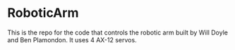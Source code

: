 # RoboticArm

This is the repo for the code that controls the robotic arm built by Will Doyle and Ben Plamondon. It uses 4 AX-12 servos.

